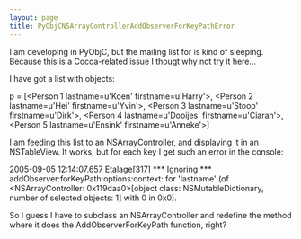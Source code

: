 ```yaml
---
layout: page
title: PyObjCNSArrayControllerAddObserverForKeyPathError
---
```




I am developing in PyObjC, but the mailing list for is kind of sleeping. Because this is a Cocoa-related issue I thougt why not try it here...

I have got a list with objects:

p = [<Person 1 lastname=u'Koen' firstname=u'Harry'>, <Person 2 lastname=u'Hei' firstname=u'Yvin'>, <Person 3 lastname=u'Stoop' firstname=u'Dirk'>, <Person 4 lastname=u'Dooijes' firstname=u'Ciaran'>, <Person 5 lastname=u'Ensink' firstname=u'Anneke'>]

I am feeding this list to an NSArrayController, and displaying it in an NSTableView. It works, but for each key I get such an error in the console:

2005-09-05 12:14:07.657 Etalage[317] *** Ignoring *** addObserver:forKeyPath:options:context: for 'lastname' (of <NSArrayController: 0x119daa0>[object class: NSMutableDictionary, number of selected objects: 1] with 0 in 0x0).

So I guess I have to subclass an NSArrayController and redefine the method where it does the AddObserverForKeyPath function, right?

